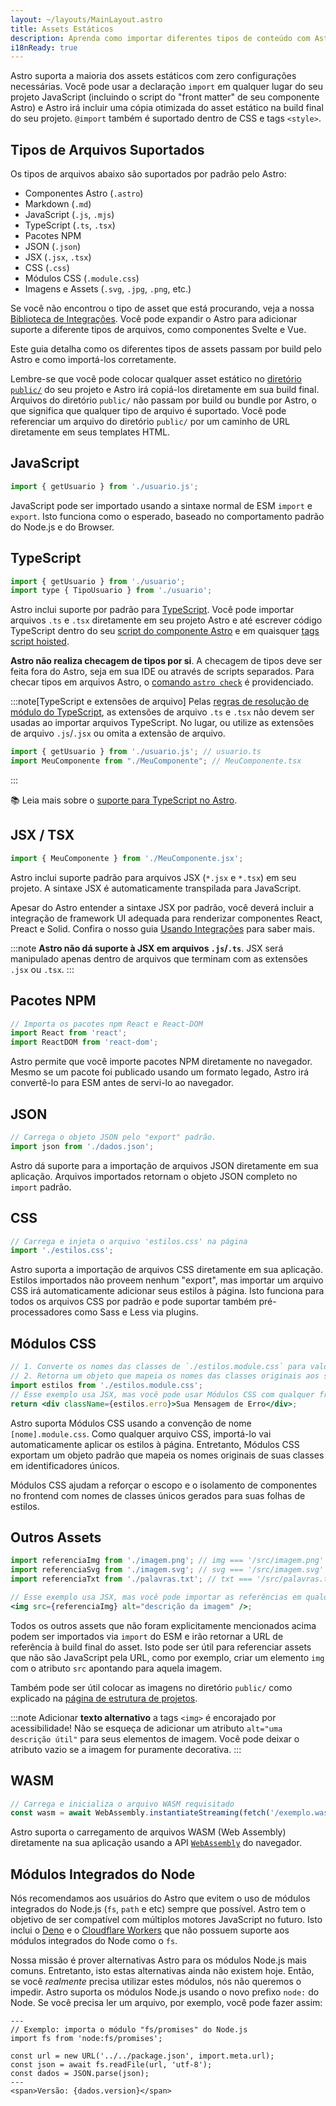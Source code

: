 ```yaml
---
layout: ~/layouts/MainLayout.astro
title: Assets Estáticos
description: Aprenda como importar diferentes tipos de conteúdo com Astro.
i18nReady: true
---
```


Astro suporta a maioria dos assets estáticos com zero configurações necessárias. Você pode usar a declaração `import` em qualquer lugar do seu projeto JavaScript (incluindo o script  do "front matter" de seu componente Astro) e Astro irá incluir uma cópia otimizada do asset estático na build final do seu projeto. `@import` também é suportado dentro de CSS e tags `<style>`.

## Tipos de Arquivos Suportados

Os tipos de arquivos abaixo são suportados por padrão pelo Astro:

- Componentes Astro (`.astro`)
- Markdown (`.md`)
- JavaScript (`.js`, `.mjs`)
- TypeScript (`.ts`, `.tsx`)
- Pacotes NPM
- JSON (`.json`)
- JSX (`.jsx`, `.tsx`)
- CSS (`.css`)
- Módulos CSS (`.module.css`)
- Imagens e Assets (`.svg`, `.jpg`, `.png`, etc.)

Se você não encontrou o tipo de asset que está procurando, veja a nossa [Biblioteca de Integrações](https://astro.build/integrations/). Você pode expandir o Astro para adicionar suporte a diferente tipos de arquivos, como componentes Svelte e Vue.

Este guia detalha como os diferentes tipos de assets passam por build pelo Astro e como importá-los corretamente.

Lembre-se que você pode colocar qualquer asset estático no [diretório `public/`](/pt-br/core-concepts/project-structure/#public) do seu projeto e Astro irá copiá-los diretamente em sua build final. Arquivos do diretório `public/` não passam por build ou bundle por Astro, o que significa que qualquer tipo de arquivo é suportado. Você pode referenciar um arquivo do diretório `public/` por um caminho de URL diretamente em seus templates HTML.

## JavaScript

```js
import { getUsuario } from './usuario.js';
```

JavaScript pode ser importado usando a sintaxe normal de ESM `import` e `export`. Isto funciona como o esperado, baseado no comportamento padrão do Node.js e do Browser.

## TypeScript

```js
import { getUsuario } from './usuario';
import type { TipoUsuario } from './usuario';
```

Astro inclui suporte por padrão para [TypeScript](https://www.typescriptlang.org/). Você pode importar arquivos `.ts` e `.tsx` diretamente em seu projeto Astro e até escrever código TypeScript dentro do seu [script do componente Astro](/pt-br/core-concepts/astro-components/#o-script-do-componente) e em quaisquer [tags script hoisted](/pt-br/core-concepts/astro-components/#scripts-no-lado-do-cliente).

**Astro não realiza checagem de tipos por si**. A checagem de tipos deve ser feita fora do Astro, seja em sua IDE ou através de scripts separados. Para checar tipos em arquivos Astro, o [comando `astro check`](/pt-br/reference/cli-reference/#astro-check) é providenciado.

:::note[TypeScript e extensões de arquivo]
Pelas [regras de resolução de módulo do TypeScript](https://www.typescriptlang.org/docs/handbook/module-resolution.html), as extensões de arquivo `.ts` e `.tsx` não devem ser usadas ao importar arquivos TypeScript. No lugar, ou utilize as extensões de arquivo `.js`/`.jsx` ou omita a extensão de arquivo.

```ts
import { getUsuario } from './usuario.js'; // usuario.ts
import MeuComponente from "./MeuComponente"; // MeuComponente.tsx
```

:::

📚 Leia mais sobre o [suporte para TypeScript no Astro](/pt-br/guides/typescript/).

## JSX / TSX

```js
import { MeuComponente } from './MeuComponente.jsx';
```

Astro inclui suporte padrão para arquivos JSX (`*.jsx` e `*.tsx`) em seu projeto. A sintaxe JSX é automaticamente transpilada para JavaScript.

Apesar do Astro entender a sintaxe JSX por padrão, você deverá incluir a integração de framework UI adequada para renderizar componentes React, Preact e Solid. Confira o nosso guia [Usando Integrações](/pt-br/guides/integrations-guide/) para saber mais.

:::note
**Astro não dá suporte à JSX em arquivos `.js`/`.ts`**. JSX será manipulado apenas dentro de arquivos que terminam com as extensões `.jsx` ou `.tsx`.
:::

## Pacotes NPM

```js
// Importa os pacotes npm React e React-DOM
import React from 'react';
import ReactDOM from 'react-dom';
```

Astro permite que você importe pacotes NPM diretamente no navegador. Mesmo se um pacote foi publicado usando um formato legado, Astro irá convertê-lo para ESM antes de servi-lo ao navegador.

## JSON

```js
// Carrega o objeto JSON pelo "export" padrão.
import json from './dados.json';
```

Astro dá suporte para a importação de arquivos JSON diretamente em sua aplicação. Arquivos importados retornam o objeto JSON completo no `import` padrão.

## CSS

```js
// Carrega e injeta o arquivo 'estilos.css' na página
import './estilos.css';
```

Astro suporta a importação de arquivos CSS diretamente em sua aplicação. Estilos importados não proveem nenhum "export", mas importar um arquivo CSS irá automaticamente adicionar seus estilos à página. Isto funciona para todos os arquivos CSS por padrão e pode suportar também pré-processadores como Sass e Less via plugins.

## Módulos CSS

```jsx
// 1. Converte os nomes das classes de `./estilos.module.css` para valores únicos e escopados.
// 2. Retorna um objeto que mapeia os nomes das classes originais aos seus valores únicos e escopados.
import estilos from './estilos.module.css';
// Esse exemplo usa JSX, mas você pode usar Módulos CSS com qualquer framework.
return <div className={estilos.erro}>Sua Mensagem de Erro</div>;
```

Astro suporta Módulos CSS usando a convenção de nome `[nome].module.css`. Como qualquer arquivo CSS, importá-lo vai automaticamente aplicar os estilos à página. Entretanto, Módulos CSS exportam um objeto padrão que mapeia os nomes originais de suas classes em identificadores únicos.

Módulos CSS ajudam a reforçar o escopo e o isolamento de componentes no frontend com nomes de classes únicos gerados para suas folhas de estilos.

## Outros Assets

```jsx
import referenciaImg from './imagem.png'; // img === '/src/imagem.png'
import referenciaSvg from './imagem.svg'; // svg === '/src/imagem.svg'
import referenciaTxt from './palavras.txt'; // txt === '/src/palavras.txt'

// Esse exemplo usa JSX, mas você pode importar as referências em qualquer framework.
<img src={referenciaImg} alt="descrição da imagem" />;
```

Todos os outros assets que não foram explicitamente mencionados acima podem ser importados via `import` do ESM e irão retornar a URL de referência à build final do asset. Isto pode ser útil para referenciar assets que não são JavaScript pela URL, como por exemplo, criar um elemento `img` com o atributo `src` apontando para aquela imagem.

Também pode ser útil colocar as imagens no diretório `public/` como explicado na [página de estrutura de projetos](/pt-br/core-concepts/project-structure/#public).

:::note
Adicionar **texto alternativo** a tags `<img>` é encorajado por acessibilidade! Não se esqueça de adicionar um atributo `alt="uma descrição útil"` para seus elementos de imagem. Você pode deixar o atributo vazio se a imagem for puramente decorativa.
:::

## WASM

```js
// Carrega e inicializa o arquivo WASM requisitado
const wasm = await WebAssembly.instantiateStreaming(fetch('/exemplo.wasm'));
```

Astro suporta o carregamento de arquivos WASM (Web Assembly) diretamente na sua aplicação usando a API [`WebAssembly`](https://developer.mozilla.org/en-US/docs/Web/JavaScript/Reference/Global_Objects/WebAssembly) do navegador.


## Módulos Integrados do Node

Nós recomendamos aos usuários do Astro que evitem o uso de módulos integrados do Node.js (`fs`, `path` e etc) sempre que possível. Astro tem o objetivo de ser compatível com múltiplos motores JavaScript no futuro. Isto inclui o [Deno](https://deno.land/) e o [Cloudflare Workers](https://workers.cloudflare.com/) que não possuem suporte aos módulos integrados do Node como o `fs`.

Nossa missão é prover alternativas Astro para os módulos Node.js mais comuns. Entretanto, isto estas alternativas ainda não existem hoje. Então, se você _realmente_ precisa utilizar estes módulos, nós não queremos o impedir. Astro suporta os módulos Node.js usando o novo prefixo `node:` do Node. Se você precisa ler um arquivo, por exemplo, você pode fazer assim:

```astro
---
// Exemplo: importa o módulo "fs/promises" do Node.js
import fs from 'node:fs/promises';

const url = new URL('../../package.json', import.meta.url);
const json = await fs.readFile(url, 'utf-8');
const dados = JSON.parse(json);
---
<span>Versão: {dados.version}</span>
```
